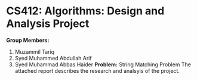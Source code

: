 # CS412: Algorithms: Design and Analysis Project
**Group Members:**
1. Muzammil Tariq
2. Syed Muhammed Abdullah Arif
3. Syed Muhammad Abbas Haider
**Problem:** String Matching Problem
The attached report describes the research and analsyis of the project.
